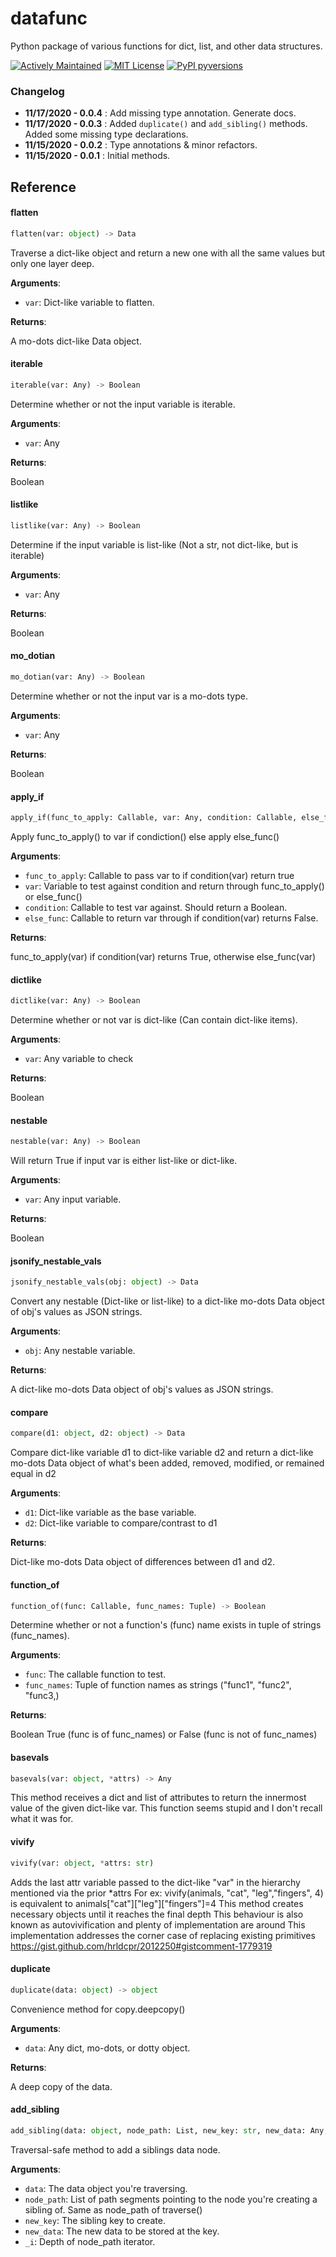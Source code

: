 # datafunc

Python package of various functions for dict, list, and other data structures.

[![Actively Maintained](https://img.shields.io/badge/Maintained%3F-yes-green.svg)](https://gitHub.com/TensorTom/datafunc/graphs/commit-activity)
[![MIT License](https://img.shields.io/pypi/l/ansicolortags.svg)](https://pypi.python.org/pypi/datafunc/)
[![PyPI pyversions](https://img.shields.io/pypi/pyversions/ansicolortags.svg)](https://pypi.python.org/pypi/datafunc/)

### Changelog
- **11/17/2020 - 0.0.4** : Add missing type annotation. Generate docs.
- **11/17/2020 - 0.0.3** : Added `duplicate()` and `add_sibling()` methods. Added some missing type declarations.
- **11/15/2020 - 0.0.2** : Type annotations & minor refactors.
- **11/15/2020 - 0.0.1** : Initial methods.

## Reference

#### flatten

```python
flatten(var: object) -> Data
```

Traverse a dict-like object and return a new one with all
the same values but only one layer deep.

**Arguments**:

- `var`: Dict-like variable to flatten.

**Returns**:

A mo-dots dict-like Data object.

<a name="datafunc.iterable"></a>
#### iterable

```python
iterable(var: Any) -> Boolean
```

Determine whether or not the input variable is iterable.

**Arguments**:

- `var`: Any

**Returns**:

Boolean

<a name="datafunc.listlike"></a>
#### listlike

```python
listlike(var: Any) -> Boolean
```

Determine if the input variable is list-like
(Not a str, not dict-like, but is iterable)

**Arguments**:

- `var`: Any

**Returns**:

Boolean

<a name="datafunc.mo_dotian"></a>
#### mo\_dotian

```python
mo_dotian(var: Any) -> Boolean
```

Determine whether or not the input var is a mo-dots type.

**Arguments**:

- `var`: Any

**Returns**:

Boolean

<a name="datafunc.apply_if"></a>
#### apply\_if

```python
apply_if(func_to_apply: Callable, var: Any, condition: Callable, else_func: Callable = do_nothing) -> Any
```

Apply func_to_apply() to var if condiction() else apply else_func()

**Arguments**:

- `func_to_apply`: Callable to pass var to if condition(var) return true
- `var`: Variable to test against condition and return through func_to_apply() or else_func()
- `condition`: Callable to test var against. Should return a Boolean.
- `else_func`: Callable to return var through if condition(var) returns False.

**Returns**:

func_to_apply(var) if condition(var) returns True, otherwise else_func(var)

<a name="datafunc.dictlike"></a>
#### dictlike

```python
dictlike(var: Any) -> Boolean
```

Determine whether or not var is dict-like (Can
contain dict-like items).

**Arguments**:

- `var`: Any variable to check

**Returns**:

Boolean

<a name="datafunc.nestable"></a>
#### nestable

```python
nestable(var: Any) -> Boolean
```

Will return True if input var is either list-like or
dict-like.

**Arguments**:

- `var`: Any input variable.

**Returns**:

Boolean

<a name="datafunc.jsonify_nestable_vals"></a>
#### jsonify\_nestable\_vals

```python
jsonify_nestable_vals(obj: object) -> Data
```

Convert any nestable (Dict-like or list-like) to a dict-like mo-dots
Data object of obj's values as JSON strings.

**Arguments**:

- `obj`: Any nestable variable.

**Returns**:

A dict-like mo-dots Data object of obj's values as JSON strings.

<a name="datafunc.compare"></a>
#### compare

```python
compare(d1: object, d2: object) -> Data
```

Compare dict-like variable d1 to dict-like variable d2
and return a dict-like mo-dots Data object of what's
been added, removed, modified, or remained equal in d2

**Arguments**:

- `d1`: Dict-like variable as the base variable.
- `d2`: Dict-like variable to compare/contrast to d1

**Returns**:

Dict-like mo-dots Data object of differences between d1 and d2.

<a name="datafunc.function_of"></a>
#### function\_of

```python
function_of(func: Callable, func_names: Tuple) -> Boolean
```

Determine whether or not a function's (func) name exists in tuple of strings
(func_names).

**Arguments**:

- `func`: The callable function to test.
- `func_names`: Tuple of function names as strings ("func1", "func2", "func3,)

**Returns**:

Boolean True (func is of func_names) or False (func is not of func_names)

<a name="datafunc.basevals"></a>
#### basevals

```python
basevals(var: object, *attrs) -> Any
```

This method receives a dict and list of attributes
to return the innermost value of the given dict-like
var. This function seems stupid and I don't recall
what it was for.

<a name="datafunc.vivify"></a>
#### vivify

```python
vivify(var: object, *attrs: str)
```

Adds the last attr variable passed to the dict-like "var"
in the hierarchy mentioned via the prior *attrs
For ex:
vivify(animals, "cat", "leg","fingers", 4) is equivalent to animals["cat"]["leg"]["fingers"]=4
This method creates necessary objects until it reaches the final depth
This behaviour is also known as autovivification and plenty of implementation are around
This implementation addresses the corner case of replacing existing primitives
https://gist.github.com/hrldcpr/2012250#gistcomment-1779319

<a name="datafunc.duplicate"></a>
#### duplicate

```python
duplicate(data: object) -> object
```

Convenience method for copy.deepcopy()

**Arguments**:

- `data`: Any dict, mo-dots, or dotty object.

**Returns**:

A deep copy of the data.

<a name="datafunc.add_sibling"></a>
#### add\_sibling

```python
add_sibling(data: object, node_path: List, new_key: str, new_data: Any, _i: int = 0)
```

Traversal-safe method to add a siblings data node.

**Arguments**:

- `data`: The data object you're traversing.
- `node_path`: List of path segments pointing to the node you're creating a
sibling of. Same as node_path of traverse()
- `new_key`: The sibling key to create.
- `new_data`: The new data to be stored at the key.
- `_i`: Depth of node_path iterator.